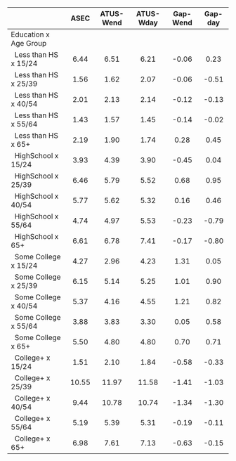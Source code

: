 
|                      |         ASEC |    ATUS-Wend |    ATUS-Wday |     Gap-Wend |      Gap-day |
| -------------------- | :----------: | :----------: | :----------: | :----------: | :----------: |
| Education x Age Group |              |              |              |              |              |
| &nbsp;&nbsp;Less than HS x 15/24 |         6.44 |         6.51 |         6.21 |        -0.06 |         0.23 |
| &nbsp;&nbsp;Less than HS x 25/39 |         1.56 |         1.62 |         2.07 |        -0.06 |        -0.51 |
| &nbsp;&nbsp;Less than HS x 40/54 |         2.01 |         2.13 |         2.14 |        -0.12 |        -0.13 |
| &nbsp;&nbsp;Less than HS x 55/64 |         1.43 |         1.57 |         1.45 |        -0.14 |        -0.02 |
| &nbsp;&nbsp;Less than HS x 65+ |         2.19 |         1.90 |         1.74 |         0.28 |         0.45 |
| &nbsp;&nbsp;HighSchool x 15/24 |         3.93 |         4.39 |         3.90 |        -0.45 |         0.04 |
| &nbsp;&nbsp;HighSchool x 25/39 |         6.46 |         5.79 |         5.52 |         0.68 |         0.95 |
| &nbsp;&nbsp;HighSchool x 40/54 |         5.77 |         5.62 |         5.32 |         0.16 |         0.46 |
| &nbsp;&nbsp;HighSchool x 55/64 |         4.74 |         4.97 |         5.53 |        -0.23 |        -0.79 |
| &nbsp;&nbsp;HighSchool x 65+ |         6.61 |         6.78 |         7.41 |        -0.17 |        -0.80 |
| &nbsp;&nbsp;Some College x 15/24 |         4.27 |         2.96 |         4.23 |         1.31 |         0.05 |
| &nbsp;&nbsp;Some College x 25/39 |         6.15 |         5.14 |         5.25 |         1.01 |         0.90 |
| &nbsp;&nbsp;Some College x 40/54 |         5.37 |         4.16 |         4.55 |         1.21 |         0.82 |
| &nbsp;&nbsp;Some College x 55/64 |         3.88 |         3.83 |         3.30 |         0.05 |         0.58 |
| &nbsp;&nbsp;Some College x 65+ |         5.50 |         4.80 |         4.80 |         0.70 |         0.71 |
| &nbsp;&nbsp;College+ x 15/24 |         1.51 |         2.10 |         1.84 |        -0.58 |        -0.33 |
| &nbsp;&nbsp;College+ x 25/39 |        10.55 |        11.97 |        11.58 |        -1.41 |        -1.03 |
| &nbsp;&nbsp;College+ x 40/54 |         9.44 |        10.78 |        10.74 |        -1.34 |        -1.30 |
| &nbsp;&nbsp;College+ x 55/64 |         5.19 |         5.39 |         5.31 |        -0.19 |        -0.11 |
| &nbsp;&nbsp;College+ x 65+ |         6.98 |         7.61 |         7.13 |        -0.63 |        -0.15 |

